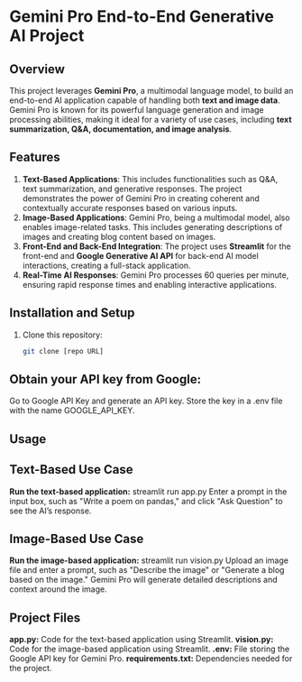 # Gemini Pro End-to-End Generative AI Project

## Overview
This project leverages **Gemini Pro**, a multimodal language model, to build an end-to-end AI application capable of handling both **text and image data**. Gemini Pro is known for its powerful language generation and image processing abilities, making it ideal for a variety of use cases, including **text summarization, Q&A, documentation, and image analysis**.

## Features
1. **Text-Based Applications**: This includes functionalities such as Q&A, text summarization, and generative responses. The project demonstrates the power of Gemini Pro in creating coherent and contextually accurate responses based on various inputs.
2. **Image-Based Applications**: Gemini Pro, being a multimodal model, also enables image-related tasks. This includes generating descriptions of images and creating blog content based on images.
3. **Front-End and Back-End Integration**: The project uses **Streamlit** for the front-end and **Google Generative AI API** for back-end AI model interactions, creating a full-stack application.
4. **Real-Time AI Responses**: Gemini Pro processes 60 queries per minute, ensuring rapid response times and enabling interactive applications.

## Installation and Setup
1. Clone this repository:
   ```bash
   git clone [repo URL]

## Obtain your API key from Google:
Go to Google API Key and generate an API key.
Store the key in a .env file with the name GOOGLE_API_KEY.

## Usage

## Text-Based Use Case
**Run the text-based application:**
streamlit run app.py
Enter a prompt in the input box, such as "Write a poem on pandas," and click "Ask Question" to see the AI’s response.

## Image-Based Use Case
**Run the image-based application:**
streamlit run vision.py
Upload an image file and enter a prompt, such as "Describe the image" or "Generate a blog based on the image." Gemini Pro will generate detailed descriptions and context around the image.

## Project Files
**app.py:** Code for the text-based application using Streamlit.
**vision.py:** Code for the image-based application using Streamlit.
**.env:** File storing the Google API key for Gemini Pro.
**requirements.txt:** Dependencies needed for the project.
